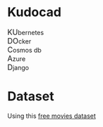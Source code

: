 # Kudocad
<span style="font-size: larger;">KU</span>bernetes<br>
<span style="font-size: larger;">DO</span>cker <br>
<span style="font-size: larger;">C</span>osmos db<br>
<span style="font-size: larger;">A</span>zure<br>
<span style="font-size: larger;">D</span>jango<br>

# Dataset
Using this [free movies dataset](https://data.world/jamesgaskin/movies)